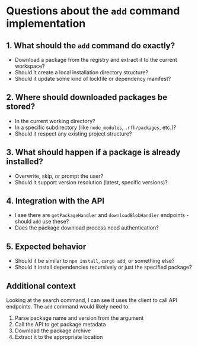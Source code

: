 # Questions about the `add` command implementation

## 1. What should the `add` command do exactly?
- Download a package from the registry and extract it to the current workspace?
- Should it create a local installation directory structure?
- Should it update some kind of lockfile or dependency manifest?

## 2. Where should downloaded packages be stored?
- In the current working directory?
- In a specific subdirectory (like `node_modules`, `.rfh/packages`, etc.)?
- Should it respect any existing project structure?

## 3. What should happen if a package is already installed?
- Overwrite, skip, or prompt the user?
- Should it support version resolution (latest, specific versions)?

## 4. Integration with the API
- I see there are `getPackageHandler` and `downloadBlobHandler` endpoints - should `add` use these?
- Does the package download process need authentication?

## 5. Expected behavior
- Should it be similar to `npm install`, `cargo add`, or something else?
- Should it install dependencies recursively or just the specified package?

## Additional context
Looking at the search command, I can see it uses the client to call API endpoints. The `add` command would likely need to:
1. Parse package name and version from the argument
2. Call the API to get package metadata 
3. Download the package archive
4. Extract it to the appropriate location